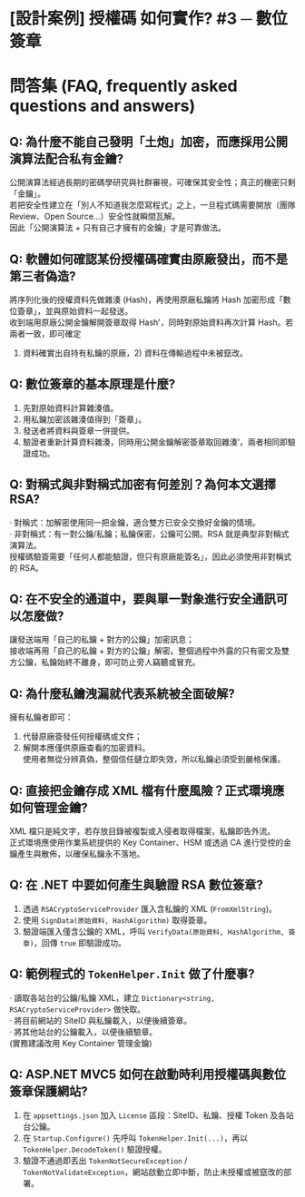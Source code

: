 # [設計案例] 授權碼 如何實作? #3 ─ 數位簽章

# 問答集 (FAQ, frequently asked questions and answers)

## Q: 為什麼不能自己發明「土炮」加密，而應採用公開演算法配合私有金鑰?
公開演算法經過長期的密碼學研究與社群審視，可確保其安全性；真正的機密只剩「金鑰」。  
若把安全性建立在「別人不知道我怎麼寫程式」之上，一旦程式碼需要開放（團隊 Review、Open Source…）安全性就瞬間瓦解。  
因此「公開演算法 + 只有自己才擁有的金鑰」才是可靠做法。

## Q: 軟體如何確認某份授權碼確實由原廠發出，而不是第三者偽造?
將序列化後的授權資料先做雜湊 (Hash)，再使用原廠私鑰將 Hash 加密形成「數位簽章」，並與原始資料一起發送。  
收到端用原廠公開金鑰解開簽章取得 Hash'，同時對原始資料再次計算 Hash。若兩者一致，即可確定  
1) 資料確實出自持有私鑰的原廠，2) 資料在傳輸過程中未被竄改。

## Q: 數位簽章的基本原理是什麼?
1. 先對原始資料計算雜湊值。  
2. 用私鑰加密該雜湊值得到「簽章」。  
3. 發送者將資料與簽章一併提供。  
4. 驗證者重新計算資料雜湊，同時用公開金鑰解密簽章取回雜湊'。兩者相同即驗證成功。

## Q: 對稱式與非對稱式加密有何差別？為何本文選擇 RSA?
‧ 對稱式：加解密使用同一把金鑰，適合雙方已安全交換好金鑰的情境。  
‧ 非對稱式：有一對公鑰/私鑰；私鑰保密，公鑰可公開。RSA 就是典型非對稱式演算法。  
授權碼驗簽需要「任何人都能驗證，但只有原廠能簽名」，因此必須使用非對稱式的 RSA。

## Q: 在不安全的通道中，要與單一對象進行安全通訊可以怎麼做?
讓發送端用「自己的私鑰 + 對方的公鑰」加密訊息；  
接收端再用「自己的私鑰 + 對方的公鑰」解密。整個過程中外露的只有密文及雙方公鑰，私鑰始終不離身，即可防止旁人竊聽或冒充。

## Q: 為什麼私鑰洩漏就代表系統被全面破解?
擁有私鑰者即可：  
1) 代替原廠簽發任何授權碼或文件；  
2) 解開本應僅供原廠查看的加密資料。  
使用者無從分辨真偽，整個信任鏈立即失效，所以私鑰必須受到嚴格保護。

## Q: 直接把金鑰存成 XML 檔有什麼風險？正式環境應如何管理金鑰?
XML 檔只是純文字，若存放目錄被複製或入侵者取得檔案，私鑰即告外流。  
正式環境應使用作業系統提供的 Key Container、HSM 或透過 CA 進行受控的金鑰產生與散佈，以確保私鑰永不落地。

## Q: 在 .NET 中要如何產生與驗證 RSA 數位簽章?
1. 透過 `RSACryptoServiceProvider` 匯入含私鑰的 XML (`FromXmlString`)。  
2. 使用 `SignData(原始資料, HashAlgorithm)` 取得簽章。  
3. 驗證端匯入僅含公鑰的 XML，呼叫 `VerifyData(原始資料, HashAlgorithm, 簽章)`，回傳 `true` 即驗證成功。

## Q: 範例程式的 `TokenHelper.Init` 做了什麼事?
‧ 讀取各站台的公鑰/私鑰 XML，建立 `Dictionary<string, RSACryptoServiceProvider>` 做快取。  
‧ 將目前網站的 SiteID 與私鑰載入，以便後續簽章。  
‧ 將其他站台的公鑰載入，以便後續驗章。  
(實務建議改用 Key Container 管理金鑰)

## Q: ASP.NET MVC5 如何在啟動時利用授權碼與數位簽章保護網站?
1. 在 `appsettings.json` 加入 `License` 區段：SiteID、私鑰、授權 Token 及各站台公鑰。  
2. 在 `Startup.Configure()` 先呼叫 `TokenHelper.Init(...)`，再以 `TokenHelper.DecodeToken()` 驗證授權。  
3. 驗證不通過即丟出 `TokenNotSecureException` / `TokenNotValidateException`，網站啟動立即中斷，防止未授權或被竄改的部署。